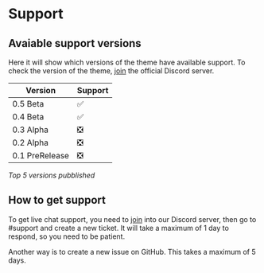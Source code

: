 # Support

## Avaiable support versions

Here it will show which versions of the theme have available support. To check the version of the theme, [join](https://discord.gg/vTG2uX7HRC) the official Discord server.

|Version|Support|
|-------|-------|
|0.5 Beta|:white_check_mark:|
|0.4 Beta|:white_check_mark:|
|0.3 Alpha|:negative_squared_cross_mark:|
|0.2 Alpha|:negative_squared_cross_mark:|
|0.1 PreRelease|:negative_squared_cross_mark:|

_Top 5 versions pubblished_


## How to get support

To get live chat support, you need to [join](https://discord.gg/vTG2uX7HRC) into our Discord server, then go to #support and create a new ticket.
It will take a maximum of 1 day to respond, so you need to be patient.

Another way is to create a new issue on GitHub. This takes a maximum of 5 days.
